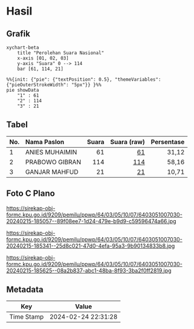 # Hasil

## Grafik

```mermaid
xychart-beta
    title "Perolehan Suara Nasional"
    x-axis [01, 02, 03]
    y-axis "Suara" 0 --> 114
    bar [61, 114, 21]
```

```mermaid
%%{init: {"pie": {"textPosition": 0.5}, "themeVariables": {"pieOuterStrokeWidth": "5px"}} }%%
pie showData
    "1" : 61
    "2" : 114
    "3" : 21
```

## Tabel

| No. | Nama Paslon    | Suara | Suara (raw) | Persentase |
|:--- |:-------------- | -----:| -----------:| ----------:|
| 1   | ANIES MUHAIMIN | 61    | [61][p-1]   | 31,12      |
| 2   | PRABOWO GIBRAN | 114   | [114][p-2]  | 58,16      |
| 3   | GANJAR MAHFUD  | 21    | [21][p-3]   | 10,71      |


[p-1]: https://github.com/gigit-pemilu/pemilu-2024/blob/main/pilpres/hitung-suara/sub/64-kalimantan-timur/sub/03-berau/sub/05-tanjung-redeb/sub/1007-karang-ambun/sub/030-tps/sub/paslon-1.txt
[p-2]: https://github.com/gigit-pemilu/pemilu-2024/blob/main/pilpres/hitung-suara/sub/64-kalimantan-timur/sub/03-berau/sub/05-tanjung-redeb/sub/1007-karang-ambun/sub/030-tps/sub/paslon-2.txt
[p-3]: https://github.com/gigit-pemilu/pemilu-2024/blob/main/pilpres/hitung-suara/sub/64-kalimantan-timur/sub/03-berau/sub/05-tanjung-redeb/sub/1007-karang-ambun/sub/030-tps/sub/paslon-3.txt

## Foto C Plano

https://sirekap-obj-formc.kpu.go.id/9209/pemilu/ppwp/64/03/05/10/07/6403051007030-20240215-185057--89f08ee7-1d24-479e-b9d9-c59596474a66.jpg

https://sirekap-obj-formc.kpu.go.id/9209/pemilu/ppwp/64/03/05/10/07/6403051007030-20240215-185341--25d8c021-47d0-4efa-95a3-9b90134833b8.jpg

https://sirekap-obj-formc.kpu.go.id/9209/pemilu/ppwp/64/03/05/10/07/6403051007030-20240215-185625--08a2b837-abc1-48ba-8f93-3ba2f0ff2819.jpg


## Metadata

| Key        | Value               |
| ---------- | ------------------- |
| Time Stamp | 2024-02-24 22:31:28 |



